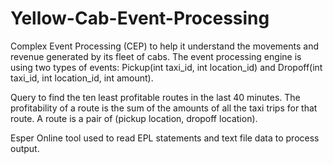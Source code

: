 # Yellow-Cab-Event-Processing
Complex Event Processing (CEP) to help it understand the movements and revenue generated by its fleet of cabs. The event processing engine is using two types of events: Pickup(int taxi_id, int location_id) and Dropoff(int taxi_id, int location_id, int amount).

Query to find the ten least profitable routes in the last 40 minutes. 
The profitability of a route is the sum of the amounts of all the taxi trips for that route. 
A route is a pair of (pickup location, dropoff location). 

Esper Online tool used to read EPL statements and text file data to process output.
